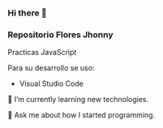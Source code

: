 ### Hi there 👋
### Repositorio Flores Jhonny

Practicas JavaScript

Para su desarrollo se uso:

- Visual Studio Code

🌱 I’m currently learning new technologies.

💬 Ask me about how I started programming.
